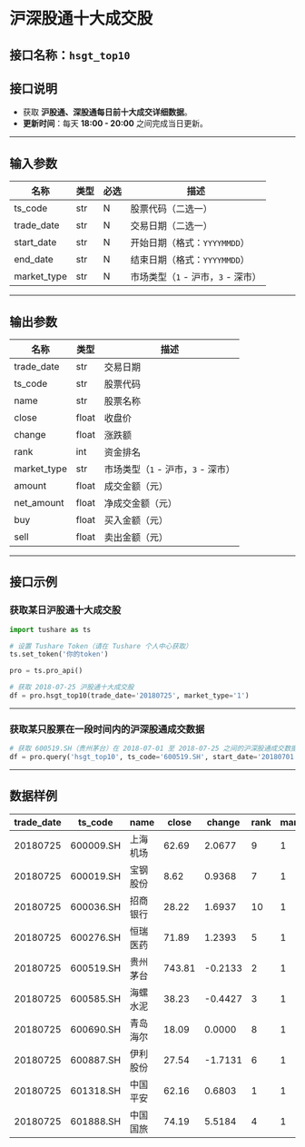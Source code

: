 # 沪深股通十大成交股

## 接口名称：`hsgt_top10`

## 接口说明
- 获取 **沪股通、深股通每日前十大成交详细数据**。
- **更新时间**：每天 **18:00 - 20:00** 之间完成当日更新。

---

## **输入参数**

| 名称        | 类型  | 必选 | 描述 |
|------------|------|------|------------------------------|
| ts_code    | str  | N    | 股票代码（二选一） |
| trade_date | str  | N    | 交易日期（二选一） |
| start_date | str  | N    | 开始日期（格式：`YYYYMMDD`） |
| end_date   | str  | N    | 结束日期（格式：`YYYYMMDD`） |
| market_type | str  | N    | 市场类型（`1` - 沪市，`3` - 深市） |

---

## **输出参数**

| 名称         | 类型  | 描述 |
|-------------|------|------------------------------|
| trade_date  | str  | 交易日期 |
| ts_code     | str  | 股票代码 |
| name        | str  | 股票名称 |
| close       | float | 收盘价 |
| change      | float | 涨跌额 |
| rank        | int   | 资金排名 |
| market_type | str  | 市场类型（`1` - 沪市，`3` - 深市） |
| amount      | float | 成交金额（元） |
| net_amount  | float | 净成交金额（元） |
| buy         | float | 买入金额（元） |
| sell        | float | 卖出金额（元） |

---

## **接口示例**

### **获取某日沪股通十大成交股**
```python
import tushare as ts

# 设置 Tushare Token（请在 Tushare 个人中心获取）
ts.set_token('你的token')

pro = ts.pro_api()

# 获取 2018-07-25 沪股通十大成交股
df = pro.hsgt_top10(trade_date='20180725', market_type='1')
```

---

### **获取某只股票在一段时间内的沪深股通成交数据**
```python
# 获取 600519.SH（贵州茅台）在 2018-07-01 至 2018-07-25 之间的沪深股通成交数据
df = pro.query('hsgt_top10', ts_code='600519.SH', start_date='20180701', end_date='20180725')
```

---

## **数据样例**

| trade_date | ts_code   | name   | close  | change  | rank | market_type | amount      | net_amount  | buy         | sell        |
|------------|----------|--------|--------|---------|------|-------------|-------------|-------------|-------------|-------------|
| 20180725   | 600009.SH | 上海机场 | 62.69  | 2.0677  | 9    | 1           | 240958518.0 | 31199144.0  | 136078831.0 | 104879687.0 |
| 20180725   | 600019.SH | 宝钢股份 | 8.62   | 0.9368  | 7    | 1           | 245582396.0 | 81732606.0  | 163657501.0 | 81924895.0  |
| 20180725   | 600036.SH | 招商银行 | 28.22  | 1.6937  | 10   | 1           | 240655550.0 | 142328622.0 | 191492086.0 | 49163464.0  |
| 20180725   | 600276.SH | 恒瑞医药 | 71.89  | 1.2393  | 5    | 1           | 329472455.0 | -71519443.0 | 128976506.0 | 200495949.0 |
| 20180725   | 600519.SH | 贵州茅台 | 743.81 | -0.2133 | 2    | 1           | 508590993.0 | 226149667.0 | 367370330.0 | 141220663.0 |
| 20180725   | 600585.SH | 海螺水泥 | 38.23  | -0.4427 | 3    | 1           | 357946144.0 | 51215890.0  | 204581017.0 | 153365127.0 |
| 20180725   | 600690.SH | 青岛海尔 | 18.09  | 0.0000  | 8    | 1           | 243840019.0 | -55595149.0 | 94122435.0  | 149717584.0 |
| 20180725   | 600887.SH | 伊利股份 | 27.54  | -1.7131 | 6    | 1           | 296552611.0 | -40273759.0 | 128139426.0 | 168413185.0 |
| 20180725   | 601318.SH | 中国平安 | 62.16  | 0.6803  | 1    | 1           | 534002916.0 | 287838388.0 | 410920652.0 | 123082264.0 |
| 20180725   | 601888.SH | 中国国旅 | 74.19  | 5.5184  | 4    | 1           | 342115066.0 | -63262966.0 | 139426050.0 | 202689016.0 |
